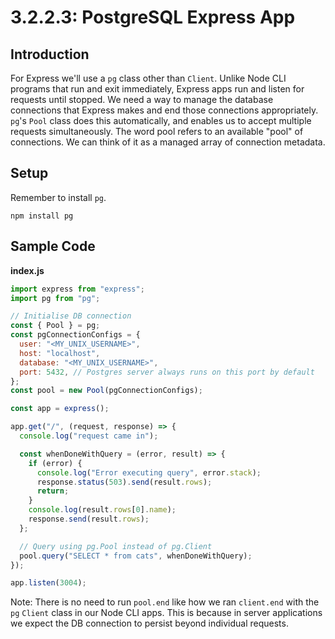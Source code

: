 # 3.2.2.3: PostgreSQL Express App

## Introduction

For Express we'll use a `pg` class other than `Client`. Unlike Node CLI programs that run and exit immediately, Express apps run and listen for requests until stopped. We need a way to manage the database connections that Express makes and end those connections appropriately. `pg`'s `Pool` class does this automatically, and enables us to accept multiple requests simultaneously. The word pool refers to an available "pool" of connections. We can think of it as a managed array of connection metadata.

## Setup

Remember to install `pg`.

```text
npm install pg
```

## Sample Code

**index.js**

```javascript
import express from "express";
import pg from "pg";

// Initialise DB connection
const { Pool } = pg;
const pgConnectionConfigs = {
  user: "<MY_UNIX_USERNAME>",
  host: "localhost",
  database: "<MY_UNIX_USERNAME>",
  port: 5432, // Postgres server always runs on this port by default
};
const pool = new Pool(pgConnectionConfigs);

const app = express();

app.get("/", (request, response) => {
  console.log("request came in");

  const whenDoneWithQuery = (error, result) => {
    if (error) {
      console.log("Error executing query", error.stack);
      response.status(503).send(result.rows);
      return;
    }
    console.log(result.rows[0].name);
    response.send(result.rows);
  };

  // Query using pg.Pool instead of pg.Client
  pool.query("SELECT * from cats", whenDoneWithQuery);
});

app.listen(3004);
```

Note: There is no need to run `pool.end` like how we ran `client.end` with the `pg` `Client` class in our Node CLI apps. This is because in server applications we expect the DB connection to persist beyond individual requests.
